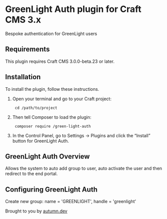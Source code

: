 # GreenLight Auth plugin for Craft CMS 3.x

Bespoke authentication for GreenLight users

## Requirements

This plugin requires Craft CMS 3.0.0-beta.23 or later.

## Installation

To install the plugin, follow these instructions.

1. Open your terminal and go to your Craft project:

        cd /path/to/project

2. Then tell Composer to load the plugin:

        composer require /green-light-auth

3. In the Control Panel, go to Settings → Plugins and click the “Install” button for GreenLight Auth.

## GreenLight Auth Overview

Allows the system to auto add group to user, auto activate the user and then redirect to the end portal.

## Configuring GreenLight Auth

Create new group: name = 'GREENLIGHT', handle = 'greenlight'

Brought to you by [autumn.dev](autumndev.co.uk)
